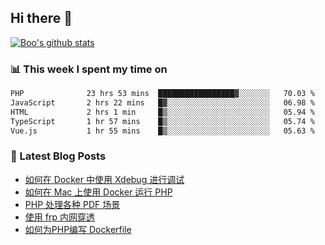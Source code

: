 ## Hi there 👋

[![Boo's github stats](https://github-readme-stats.vercel.app/api?username=0xAiKang)](https://github.com/anuraghazra/github-readme-stats)

<!-- [![Most Used Langs](https://github-readme-stats.vercel.app/api/top-langs/?username=0xAiKang)](https://github.com/anuraghazra/github-readme-stats) -->

### 📊 This week I spent my time on
<!--START_SECTION:waka-->

```txt
PHP              23 hrs 53 mins  █████████████████▓░░░░░░░   70.03 %
JavaScript       2 hrs 22 mins   █▓░░░░░░░░░░░░░░░░░░░░░░░   06.98 %
HTML             2 hrs 1 min     █▒░░░░░░░░░░░░░░░░░░░░░░░   05.94 %
TypeScript       1 hr 57 mins    █▒░░░░░░░░░░░░░░░░░░░░░░░   05.74 %
Vue.js           1 hr 55 mins    █▒░░░░░░░░░░░░░░░░░░░░░░░   05.63 %
```

<!--END_SECTION:waka-->

### 📕 Latest Blog Posts
<!-- BLOG-POST-LIST:START -->
- [如何在 Docker 中使用 Xdebug 进行调试](https://www.0x2beace.com/how-to-debug-with-xdebug-in-docker/)
- [如何在 Mac 上使用 Docker 运行 PHP](https://www.0x2beace.com/how-to-run-php-with-docker-on-mac/)
- [PHP 处理各种 PDF 场景](https://www.0x2beace.com/php-handles-various-pdf-scenarios/)
- [使用 frp 内网穿透](https://www.0x2beace.com/use-the-frp-intranet-to-penetrate/)
- [如何为PHP编写 Dockerfile](https://www.0x2beace.com/how-to-write-dockerfile-for-php/)
<!-- BLOG-POST-LIST:END -->

